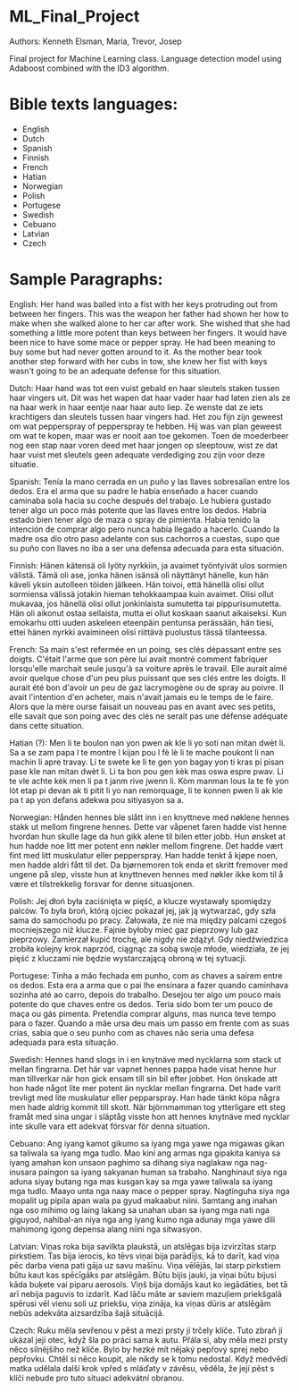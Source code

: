 # ML_Final_Project

Authors: Kenneth Elsman, Maria, Trevor, Josep

Final project for Machine Learning class. Language detection model using Adaboost combined with the ID3 algorithm.

# Bible texts languages:

- English
- Dutch
- Spanish
- Finnish
- French
- Hatian
- Norwegian
- Polish
- Portugese
- Swedish
- Cebuano
- Latvian
- Czech

# Sample Paragraphs:

English: Her hand was balled into a fist with her keys protruding out from between her fingers. This was the weapon her father had shown her how to make when she walked alone to her car after work. She wished that she had something a little more potent than keys between her fingers. It would have been nice to have some mace or pepper spray. He had been meaning to buy some but had never gotten around to it. As the mother bear took another step forward with her cubs in tow, she knew her fist with keys wasn't going to be an adequate defense for this situation.

Dutch: Haar hand was tot een vuist gebald en haar sleutels staken tussen haar vingers uit. Dit was het wapen dat haar vader haar had laten zien als ze na haar werk in haar eentje naar haar auto liep. Ze wenste dat ze iets krachtigers dan sleutels tussen haar vingers had. Het zou fijn zijn geweest om wat pepperspray of pepperspray te hebben. Hij was van plan geweest om wat te kopen, maar was er nooit aan toe gekomen. Toen de moederbeer nog een stap naar voren deed met haar jongen op sleeptouw, wist ze dat haar vuist met sleutels geen adequate verdediging zou zijn voor deze situatie.

Spanish: Tenía la mano cerrada en un puño y las llaves sobresalían entre los dedos. Era el arma que su padre le había enseñado a hacer cuando caminaba sola hacia su coche después del trabajo. Le hubiera gustado tener algo un poco más potente que las llaves entre los dedos. Habría estado bien tener algo de maza o spray de pimienta. Había tenido la intención de comprar algo pero nunca había llegado a hacerlo. Cuando la madre osa dio otro paso adelante con sus cachorros a cuestas, supo que su puño con llaves no iba a ser una defensa adecuada para esta situación.

Finnish: Hänen kätensä oli lyöty nyrkkiin, ja avaimet työntyivät ulos sormien välistä. Tämä oli ase, jonka hänen isänsä oli näyttänyt hänelle, kun hän käveli yksin autolleen töiden jälkeen. Hän toivoi, että hänellä olisi ollut sormiensa välissä jotakin hieman tehokkaampaa kuin avaimet. Olisi ollut mukavaa, jos hänellä olisi ollut jonkinlaista sumutetta tai pippurisumutetta. Hän oli aikonut ostaa sellaista, mutta ei ollut koskaan saanut aikaiseksi. Kun emokarhu otti uuden askeleen eteenpäin pentunsa perässään, hän tiesi, ettei hänen nyrkki avaimineen olisi riittävä puolustus tässä tilanteessa.

French: Sa main s'est refermée en un poing, ses clés dépassant entre ses doigts. C'était l'arme que son père lui avait montré comment fabriquer lorsqu'elle marchait seule jusqu'à sa voiture après le travail. Elle aurait aimé avoir quelque chose d'un peu plus puissant que ses clés entre les doigts. Il aurait été bon d'avoir un peu de gaz lacrymogène ou de spray au poivre. Il avait l'intention d'en acheter, mais n'avait jamais eu le temps de le faire. Alors que la mère ourse faisait un nouveau pas en avant avec ses petits, elle savait que son poing avec des clés ne serait pas une défense adéquate dans cette situation.

Hatian (?): Men li te boulon nan yon pwen ak kle li yo soti nan mitan dwèt li. Sa a se zam papa l te montre l kijan pou l fè lè li te mache poukont li nan machin li apre travay. Li te swete ke li te gen yon bagay yon ti kras pi pisan pase kle nan mitan dwèt li. Li ta bon pou gen kèk mas oswa espre pwav. Li te vle achte kèk men li pa t janm rive jwenn li. Kòm manman lous la te fè yon lòt etap pi devan ak ti pitit li yo nan remorquage, li te konnen pwen li ak kle pa t ap yon defans adekwa pou sitiyasyon sa a.

Norwegian: Hånden hennes ble slått inn i en knyttneve med nøklene hennes stakk ut mellom fingrene hennes. Dette var våpenet faren hadde vist henne hvordan hun skulle lage da hun gikk alene til bilen etter jobb. Hun ønsket at hun hadde noe litt mer potent enn nøkler mellom fingrene. Det hadde vært fint med litt muskulatur eller pepperspray. Han hadde tenkt å kjøpe noen, men hadde aldri fått til det. Da bjørnemoren tok enda et skritt fremover med ungene på slep, visste hun at knyttneven hennes med nøkler ikke kom til å være et tilstrekkelig forsvar for denne situasjonen.

Polish: Jej dłoń była zaciśnięta w pięść, a klucze wystawały spomiędzy palców. To była broń, którą ojciec pokazał jej, jak ją wytwarzać, gdy szła sama do samochodu po pracy. Żałowała, że ​​nie ma między palcami czegoś mocniejszego niż klucze. Fajnie byłoby mieć gaz pieprzowy lub gaz pieprzowy. Zamierzał kupić trochę, ale nigdy nie zdążył. Gdy niedźwiedzica zrobiła kolejny krok naprzód, ciągnąc za sobą swoje młode, wiedziała, że ​​jej pięść z kluczami nie będzie wystarczającą obroną w tej sytuacji.

Portugese: Tinha a mão fechada em punho, com as chaves a saírem entre os dedos. Esta era a arma que o pai lhe ensinara a fazer quando caminhava sozinha até ao carro, depois do trabalho. Desejou ter algo um pouco mais potente do que chaves entre os dedos. Teria sido bom ter um pouco de maça ou gás pimenta. Pretendia comprar alguns, mas nunca teve tempo para o fazer. Quando a mãe ursa deu mais um passo em frente com as suas crias, sabia que o seu punho com as chaves não seria uma defesa adequada para esta situação.

Swedish: Hennes hand slogs in i en knytnäve med nycklarna som stack ut mellan fingrarna. Det här var vapnet hennes pappa hade visat henne hur man tillverkar när hon gick ensam till sin bil efter jobbet. Hon önskade att hon hade något lite mer potent än nycklar mellan fingrarna. Det hade varit trevligt med lite muskulatur eller pepparspray. Han hade tänkt köpa några men hade aldrig kommit till skott. När björnmamman tog ytterligare ett steg framåt med sina ungar i släptåg visste hon att hennes knytnäve med nycklar inte skulle vara ett adekvat försvar för denna situation.

Cebuano: Ang iyang kamot gikumo sa iyang mga yawe nga migawas gikan sa taliwala sa iyang mga tudlo. Mao kini ang armas nga gipakita kaniya sa iyang amahan kon unsaon paghimo sa dihang siya naglakaw nga nag-inusara paingon sa iyang sakyanan human sa trabaho. Nanghinaut siya nga aduna siyay butang nga mas kusgan kay sa mga yawe taliwala sa iyang mga tudlo. Maayo unta nga naay mace o pepper spray. Nagtinguha siya nga mopalit ug pipila apan wala pa gyud makaabut niini. Samtang ang inahan nga oso mihimo og laing lakang sa unahan uban sa iyang mga nati nga giguyod, nahibal-an niya nga ang iyang kumo nga adunay mga yawe dili mahimong igong depensa alang niini nga sitwasyon.

Latvian: Viņas roka bija savilkta plaukstā, un atslēgas bija izvirzītas starp pirkstiem. Tas bija ierocis, ko tēvs viņai bija parādījis, kā to darīt, kad viņa pēc darba viena pati gāja uz savu mašīnu. Viņa vēlējās, lai starp pirkstiem būtu kaut kas spēcīgāks par atslēgām. Būtu bijis jauki, ja viņai būtu bijusi kāda buķete vai piparu aerosols. Viņš bija domājis kaut ko iegādāties, bet tā arī nebija paguvis to izdarīt. Kad lāču māte ar saviem mazuļiem priekšgalā spērusi vēl vienu soli uz priekšu, viņa zināja, ka viņas dūris ar atslēgām nebūs adekvāta aizsardzība šajā situācijā.

Czech: Ruku měla sevřenou v pěst a mezi prsty jí trčely klíče. Tuto zbraň jí ukázal její otec, když šla po práci sama k autu. Přála si, aby měla mezi prsty něco silnějšího než klíče. Bylo by hezké mít nějaký pepřový sprej nebo pepřovku. Chtěl si něco koupit, ale nikdy se k tomu nedostal. Když medvědí matka udělala další krok vpřed s mláďaty v závěsu, věděla, že její pěst s klíči nebude pro tuto situaci adekvátní obranou.